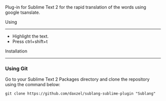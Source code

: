 Plug-in for Sublime Text 2 for the rapid translation of the words using google tsanslate.

Using

---------

* Highlight the text.
* Press ctrl+shift+t

Installation

----------

### Using Git ###

Go to your Sublime Text 2 Packages directory and clone the repository using the command below:

    git clone https://github.com/daxzel/sublang-sublime-plugin "Sublang"